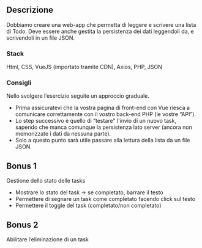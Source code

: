 ## Descrizione

Dobbiamo creare una web-app che permetta di leggere e scrivere una lista di Todo.
Deve essere anche gestita la persistenza dei dati leggendoli da, e scrivendoli in un file JSON.

### Stack

Html, CSS, VueJS (importato tramite CDN), Axios, PHP, JSON

### Consigli

Nello svolgere l’esercizio seguite un approccio graduale.

- Prima assicuratevi che la vostra pagina di front-end con Vue riesca a comunicare correttamente con il vostro back-end PHP (le vostre “API”).
- Lo step successivo è quello di “testare" l'invio di un nuovo task, sapendo che manca comunque la persistenza lato server (ancora non memorizzate i dati da nessuna parte).
- Solo a questo punto sarà utile passare alla lettura della lista da un file JSON.

## Bonus 1

Gestione dello stato delle tasks

- Mostrare lo stato del task → se completato, barrare il testo
- Permettere di segnare un task come completato facendo click sul testo
- Permettere il toggle del task (completato/non completato)

## Bonus 2

Abilitare l’eliminazione di un task

